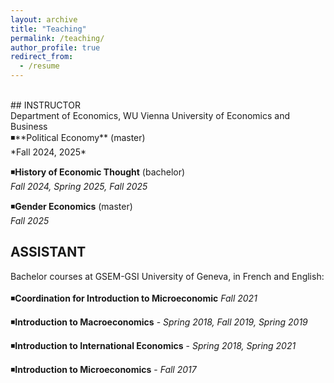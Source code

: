 ```yaml
---
layout: archive
title: "Teaching"
permalink: /teaching/
author_profile: true
redirect_from:
  - /resume
---
```

<!-- Google tag (gtag.js) -->
<script async src="https://www.googletagmanager.com/gtag/js?id=G-ER87WNKQCE"></script>
<script>
  window.dataLayer = window.dataLayer || [];
  function gtag(){dataLayer.push(arguments);}
  gtag('js', new Date());

  gtag('config', 'G-ER87WNKQCE');
</script>
<br />
## INSTRUCTOR  <br />
Department of Economics, WU Vienna University of Economics and Business
 <br />
◾**Political Economy** (master)  <br />
*Fall 2024, 2025* <br />

◾**History of Economic Thought** (bachelor) <br />
*Fall 2024, Spring 2025, Fall 2025* <br />

◾**Gender Economics** (master)  <br />
*Fall 2025* <br />

## ASSISTANT  <br />
Bachelor courses at GSEM-GSI University of Geneva, in French and English:  
 <br />
◾**Coordination for Introduction to Microeconomic** *Fall 2021* <br />

◾**Introduction to Macroeconomics** - *Spring 2018, Fall 2019, Spring 2019* <br />

◾**Introduction to International Economics** - *Spring 2018, Spring 2021* <br />

◾**Introduction to Microeconomics** - *Fall 2017* <br />
 <br />


